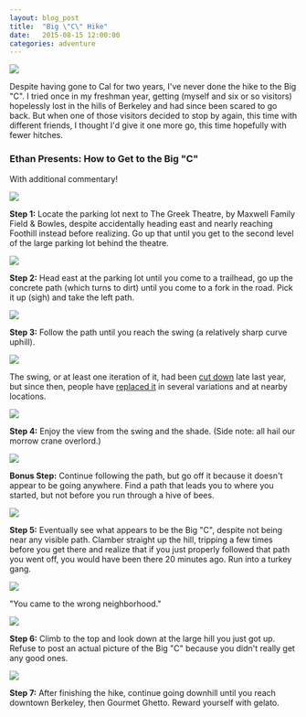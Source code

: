 ```yaml
---
layout: blog_post
title:  "Big \"C\" Hike"
date:   2015-08-15 12:00:00
categories: adventure
---
```

![][August-15-6]

Despite having gone to Cal for two years, I've never done the hike to the Big "C". I tried once in my freshman year, getting (myself and six or so visitors) hopelessly lost in the hills of Berkeley and had since been scared to go back. But when one of those visitors decided to stop by again, this time with different friends, I thought I'd give it one more go, this time hopefully with fewer hitches.

### Ethan Presents: How to Get to the Big "C"
With additional commentary!

![][August-15-1]

**Step 1:** Locate the parking lot next to The Greek Theatre, by Maxwell Family Field & Bowles, despite accidentally heading east and nearly reaching Foothill instead before realizing. Go up that until you get to the second level of the large parking lot behind the theatre.

![][August-15-2]

**Step 2:** Head east at the parking lot until you come to a trailhead, go up the concrete path (which turns to dirt) until you come to a fork in the road. Pick it up (sigh) and take the left path.

![][August-15-3]

**Step 3:** Follow the path until you reach the swing (a relatively sharp curve uphill).

![][August-15-4]

The swing, or at least one iteration of it, had been [cut down](http://www.dailycal.org/2014/10/27/farewell-big-c-swing/) late last year, but since then, people have [replaced it](http://www.dailycal.org/2015/05/12/swing-back-big-c/) in several variations and at nearby locations.

![][August-15-5]

**Step 4:** Enjoy the view from the swing and the shade. (Side note: all hail our morrow crane overlord.)

![][August-15-7]

**Bonus Step:** Continue following the path, but go off it because it doesn't appear to be going anywhere. Find a path that leads you to where you started, but not before you run through a hive of bees.

![][August-15-8]

**Step 5:** Eventually see what appears to be the Big "C", despite not being near any visible path. Clamber straight up the hill, tripping a few times before you get there and realize that if you just properly followed that path you went off, you would have been there 20 minutes ago. Run into a turkey gang.

![][August-15-9]

"You came to the wrong neighborhood."

![][August-15-10]

**Step 6:** Climb to the top and look down at the large hill you just got up. Refuse to post an actual picture of the Big "C" because you didn't really get any good ones.

![][August-15-11]

**Step 7:** After finishing the hike, continue going downhill until you reach downtown Berkeley, then Gourmet Ghetto. Reward yourself with gelato.

[August-15-1]: https://raw.githubusercontent.com/echiou/echiou.github.io-images/master/August-15/August-15-1.jpg
[August-15-2]: https://raw.githubusercontent.com/echiou/echiou.github.io-images/master/August-15/August-15-2.jpg
[August-15-3]: https://raw.githubusercontent.com/echiou/echiou.github.io-images/master/August-15/August-15-3.jpg
[August-15-4]: https://raw.githubusercontent.com/echiou/echiou.github.io-images/master/August-15/August-15-4.jpg
[August-15-5]: https://raw.githubusercontent.com/echiou/echiou.github.io-images/master/August-15/August-15-5.jpg
[August-15-6]: https://raw.githubusercontent.com/echiou/echiou.github.io-images/master/August-15/August-15-6.jpg
[August-15-7]: https://raw.githubusercontent.com/echiou/echiou.github.io-images/master/August-15/August-15-7.jpg
[August-15-8]: https://raw.githubusercontent.com/echiou/echiou.github.io-images/master/August-15/August-15-8.jpg
[August-15-9]: https://raw.githubusercontent.com/echiou/echiou.github.io-images/master/August-15/August-15-9.jpg
[August-15-10]: https://raw.githubusercontent.com/echiou/echiou.github.io-images/master/August-15/August-15-10.jpg
[August-15-11]: https://raw.githubusercontent.com/echiou/echiou.github.io-images/master/August-15/August-15-11.jpg

